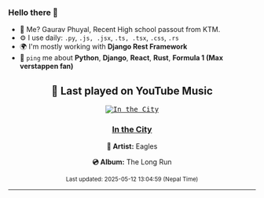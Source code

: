 ### Hello there 👋
- 💨 Me? Gaurav Phuyal, Recent High school passout from KTM.
- ⚙️ I use daily: `.py`, `.js, .jsx`, `.ts, .tsx`, `.css`, `.rs`
- 🌍 I'm mostly working with **Django Rest Framework**
- 💬 `ping` me about **Python**, **Django**, **React**, **Rust**, **Formula 1 (Max verstappen fan)**
<!-- YOUTUBE-MUSIC-START -->
<div align='center'>

## 🎵 Last played on YouTube Music

<kbd>

[![In the City](https://lastfm.freetls.fastly.net/i/u/174s/7c083e0b346b429ab22145780eca2fb8.jpg)](https://lastfm.freetls.fastly.net/i/u/174s/7c083e0b346b429ab22145780eca2fb8.jpg)

</kbd>

### [In the City](https://www.youtube.com/results?search_query=Eagles%20In%20the%20City)

**🎤 Artist:** Eagles

**💿 Album:** The Long Run

<sub>Last updated: 2025-05-12 13:04:59 (Nepal Time)</sub>

</div>

<!-- YOUTUBE-MUSIC-END -->
<hr>

